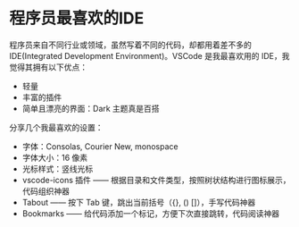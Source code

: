 # 程序员最喜欢的IDE

程序员来自不同行业或领域，虽然写着不同的代码，却都用着差不多的 IDE(Integrated Development Environment)。VSCode 是我最喜欢用的 IDE，我觉得其拥有以下优点：

+ 轻量
+ 丰富的插件
+ 简单且漂亮的界面：Dark 主题真是百搭

分享几个我最喜欢的设置：

+ 字体：Consolas, Courier New, monospace
+ 字体大小：16 像素
+ 光标样式：竖线光标
+ vscode-icons 插件 —— 根据目录和文件类型，按照树状结构进行图标展示，代码组织神器
+ Tabout —— 按下 Tab 键，跳出当前括号（{}, () []），手写代码神器
+ Bookmarks —— 给代码添加一个标记，方便下次直接跳转，代码阅读神器